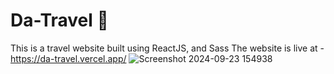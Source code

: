 # Da-Travel 🧳

This is a travel website built using ReactJS, and Sass
The website is live at - https://da-travel.vercel.app/
![Screenshot 2024-09-23 154938](https://github.com/user-attachments/assets/aa1a9a37-5ce6-4c76-9edc-6a3b95ac432f)
